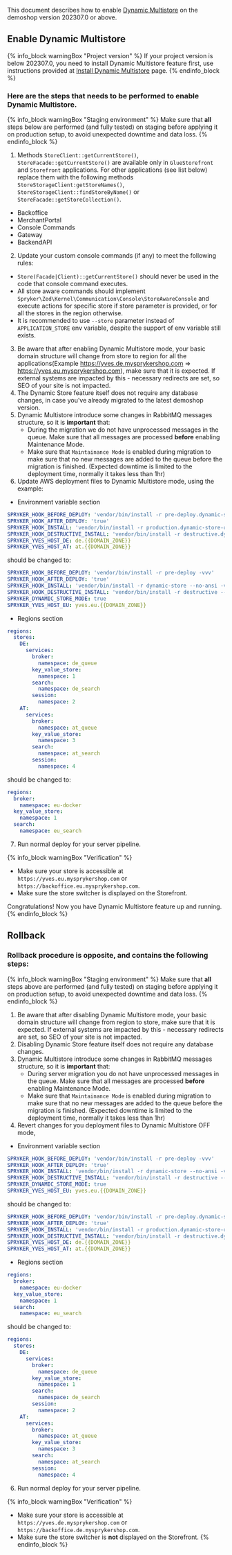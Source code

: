 This document describes how to enable [Dynamic Multistore](/docs/pbc/all/dynamic-multistore/{{page.version}}/base-shop/dynamic-multistore-feature-overview.html) on the demoshop version 202307.0 or above.

## Enable Dynamic Multistore

{% info_block warningBox "Project version" %}
If your project version is below 202307.0, you need to install Dynamic Multistore feature first, use instructions provided at [Install Dynamic Multistore](/docs/pbc/all/dynamic-multistore/202410.0/base-shop/install-dynamic-multistore.html) page.
{% endinfo_block %}

### Here are the steps that needs to be performed to enable Dynamic Multistore.

{% info_block warningBox "Staging environment" %}
     Make sure that **all** steps below are performed (and fully tested) on staging before applying it on production setup, to avoid unexpected downtime and data loss.
{% endinfo_block %}


1. Methods `StoreClient::getCurrentStore()`, `StoreFacade::getCurrentStore()` are available only in `GlueStorefront` and `Storefront` applications. For other applications (see list below) replace them with the following methods `StoreStorageClient:getStoreNames()`, `StoreStorageClient::findStoreByName()` or `StoreFacade::getStoreCollection()`.
  * Backoffice
  * MerchantPortal
  * Console Commands
  * Gateway
  * BackendAPI

2. Update your custom console commands  (if any) to meet the following rules:
- `Store(Facade|Client)::getCurrentStore()` should never be used in the code that console command executes.
- All store aware commands should implement `Spryker\Zed\Kernel\Communication\Console\StoreAwareConsole` and execute actions for specific store if store parameter is provided, or for all the stores in the region otherwise.
- It is recommended to use `--store` parameter instead of `APPLICATION_STORE` env variable, despite the support of env variable still exists.
3. Be aware that after enabling Dynamic Multistore mode, your basic domain structure will change from store to region for all the applications(Example https://yves.de.mysprykershop.com => https://yves.eu.mysprykershop.com), make sure that it is expected. If external systems are impacted by this - necessary redirects are set, so SEO of your site is not impacted.
4. The Dynamic Store feature itself does not require any database changes, in case you've already migrated to the latest demoshop version.
5. Dynamic Multistore introduce some changes in RabbitMQ messages structure, so it is **important** that: 
   - During the migration we do not have unprocessed messages in the queue. Make sure that all messages are processed **before** enabling Maintenance Mode.
   - Make sure that `Maintainance Mode` is enabled during migration to make sure that no new messages are added to the queue before the migration is finished.
   (Expected downtime is limited to the deployment time, normally it takes less than 1hr)
6. Update AWS deployment files to Dynamic Multistore mode, using the example:
- Environment variable section
```yaml
SPRYKER_HOOK_BEFORE_DEPLOY: 'vendor/bin/install -r pre-deploy.dynamic-store-off -vvv'
SPRYKER_HOOK_AFTER_DEPLOY: 'true'
SPRYKER_HOOK_INSTALL: 'vendor/bin/install -r production.dynamic-store-off --no-ansi -vvv'
SPRYKER_HOOK_DESTRUCTIVE_INSTALL: 'vendor/bin/install -r destructive.dynamic-store-off --no-ansi -vvv'
SPRYKER_YVES_HOST_DE: de.{{DOMAIN_ZONE}}
SPRYKER_YVES_HOST_AT: at.{{DOMAIN_ZONE}}
```

should be changed to:

```yaml
SPRYKER_HOOK_BEFORE_DEPLOY: 'vendor/bin/install -r pre-deploy -vvv'
SPRYKER_HOOK_AFTER_DEPLOY: 'true'
SPRYKER_HOOK_INSTALL: 'vendor/bin/install -r dynamic-store --no-ansi -vvv'
SPRYKER_HOOK_DESTRUCTIVE_INSTALL: 'vendor/bin/install -r destructive --no-ansi -vvv'
SPRYKER_DYNAMIC_STORE_MODE: true
SPRYKER_YVES_HOST_EU: yves.eu.{{DOMAIN_ZONE}}
```
- Regions section
```yaml
regions:
  stores:
    DE:
      services:
        broker:
          namespace: de_queue
        key_value_store:
          namespace: 1
        search:
          namespace: de_search
        session:
          namespace: 2
    AT:
      services:
        broker:
          namespace: at_queue
        key_value_store:
          namespace: 3
        search:
          namespace: at_search
        session:
          namespace: 4
```
should be changed to:

```yaml
regions:
  broker:
    namespace: eu-docker
  key_value_store:
    namespace: 1
  search:
    namespace: eu_search
```

7. Run normal deploy for your server pipeline.


{% info_block warningBox "Verification" %}
- Make sure your store is accessible at `https://yves.eu.mysprykershop.com` or `https://backoffice.eu.mysprykershop.com`.
- Make sure the store switcher is displayed on the Storefront.


Congratulations! Now you have Dynamic Multistore feature up and running.
{% endinfo_block %}

## Rollback 

### Rollback procedure is opposite, and contains the following steps:

{% info_block warningBox "Staging environment" %}
Make sure that **all** steps above are performed (and fully tested) on staging before applying it on production setup, to avoid unexpected downtime and data loss.
{% endinfo_block %}

1. Be aware that after disabling Dynamic Multistore mode, your basic domain structure will change from region to store, make sure that it is expected. If external systems are impacted by this - necessary redirects are set, so SEO of your site is not impacted.
2. Disabling Dynamic Store feature itself does not require any database changes.
3. Dynamic Multistore introduce some changes in RabbitMQ messages structure, so it is **important** that:
    - During server migration you do not have unprocessed messages in the queue. Make sure that all messages are processed **before** enabling Maintenance Mode.
    - Make sure that `Maintainance Mode` is enabled during migration to make sure that no new messages are added to the queue before the migration is finished.
      (Expected downtime is limited to the deployment time, normally it takes less than 1hr)
4. Revert changes for you deployment files to Dynamic Multistore OFF mode,
- Environment variable section
```yaml
SPRYKER_HOOK_BEFORE_DEPLOY: 'vendor/bin/install -r pre-deploy -vvv'
SPRYKER_HOOK_AFTER_DEPLOY: 'true'
SPRYKER_HOOK_INSTALL: 'vendor/bin/install -r dynamic-store --no-ansi -vvv'
SPRYKER_HOOK_DESTRUCTIVE_INSTALL: 'vendor/bin/install -r destructive --no-ansi -vvv'
SPRYKER_DYNAMIC_STORE_MODE: true
SPRYKER_YVES_HOST_EU: yves.eu.{{DOMAIN_ZONE}}
```
should be changed to:
```yaml
SPRYKER_HOOK_BEFORE_DEPLOY: 'vendor/bin/install -r pre-deploy.dynamic-store-off -vvv'
SPRYKER_HOOK_AFTER_DEPLOY: 'true'
SPRYKER_HOOK_INSTALL: 'vendor/bin/install -r production.dynamic-store-off --no-ansi -vvv'
SPRYKER_HOOK_DESTRUCTIVE_INSTALL: 'vendor/bin/install -r destructive.dynamic-store-off --no-ansi -vvv'
SPRYKER_YVES_HOST_DE: de.{{DOMAIN_ZONE}}
SPRYKER_YVES_HOST_AT: at.{{DOMAIN_ZONE}}
```

- Regions section
```yaml
regions:
  broker:
    namespace: eu-docker
  key_value_store:
    namespace: 1
  search:
    namespace: eu_search
```
should be changed to:
```yaml
regions:
  stores:
    DE:
      services:
        broker:
          namespace: de_queue
        key_value_store:
          namespace: 1
        search:
          namespace: de_search
        session:
          namespace: 2
    AT:
      services:
        broker:
          namespace: at_queue
        key_value_store:
          namespace: 3
        search:
          namespace: at_search
        session:
          namespace: 4
```

6. Run normal deploy for your server pipeline.

{% info_block warningBox "Verification" %}
- Make sure your store is accessible at `https://yves.de.mysprykershop.com` or `https://backoffice.de.mysprykershop.com`.
- Make sure the store switcher is **not** displayed on the Storefront.
{% endinfo_block %}